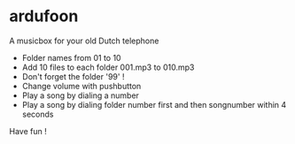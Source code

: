 # ardufoon
A musicbox for your old Dutch telephone

* Folder names from 01 to 10
* Add 10 files to each folder 001.mp3 to 010.mp3
* Don't forget the folder '99' !
* Change volume with pushbutton 
* Play a song by dialing a number
* Play a song by dialing folder number first and then songnumber within 4 seconds

Have fun !
